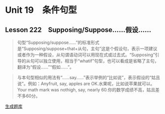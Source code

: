 ﻿ # Unit 19　条件句型
 ## Lesson 222　Supposing/Suppose……假设……
 
> 句型“Supposing/suppose……”的标准形式是“Supposing/suppose+that+从句，主句”这是个假设句，表示一项建议或者作为一种假设，从句谓语动词可以用现在式或过去式。“Supposing”引导的从句可以独立使用，相当于“whatif”句型，也可以看成是省略了主句，翻译为“假设……”“假如……”。

> 与本句型相似的用法有“……say……”表示举例的“比如说”，表示假设的“姑且说”。例如：Anyfruit, say, apples are OK.水果呢，比如说苹果就可以。Your math mark was nothigh, say, nearly 60.你的数学成绩不高，姑且差不多60分。


 [生成题库](./question/f222.json)